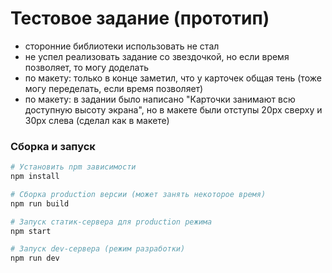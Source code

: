 # Тестовое задание (прототип)


- сторонние библиотеки использовать не стал
- не успел реализовать задание со звездочкой, но если время позволяет, то могу доделать
- по макету: только в конце заметил, что у карточек общая тень (тоже могу переделать, если время позволяет)
- по макету: в задании было написано "Карточки занимают всю доступную высоту экрана", но в макете были отступы 20px сверху и 30px слева (сделал как в макете)

### Cборка и запуск

```bash
# Установить npm зависимости
npm install
```

```bash
# Сборка production версии (может занять некоторое время)
npm run build

# Запуск статик-сервера для production режима
npm start

# Запуск dev-сервера (режим разработки)
npm run dev

```
